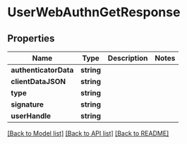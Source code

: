 # UserWebAuthnGetResponse

## Properties
Name | Type | Description | Notes
------------ | ------------- | ------------- | -------------
**authenticatorData** | **string** |  | 
**clientDataJSON** | **string** |  | 
**type** | **string** |  | 
**signature** | **string** |  | 
**userHandle** | **string** |  | 

[[Back to Model list]](../README.md#documentation-for-models) [[Back to API list]](../README.md#documentation-for-api-endpoints) [[Back to README]](../README.md)


